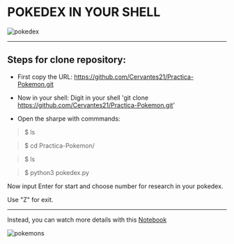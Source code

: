 # POKEDEX IN YOUR SHELL

![pokedex](https://imgs.search.brave.com/E-VFZ0vCuBzFxnKl7X-VsFoi55WKvOygFT2nvHJD_PE/rs:fit:1200:630:1/g:ce/aHR0cHM6Ly9saDMu/Z29vZ2xldXNlcmNv/bnRlbnQuY29tL3By/b3h5L3IxRzlhZ2Iz/ZkFVT0hDN19mc3Vk/VTlWakNiU0F2RndB/ZkwtQXhoMFY2bkhQ/MkZuVFNOVXo3S0s3/SEFuTVY0cjRXYU9K/N2hnUGVzUVNLTTdm/S182Vnp6MUdXdW1K/TURsdW11dDg0THlU/XzFHd2tvd3c9dzEy/MDAtaDYzMC1wLWst/bm8tbnU)

---
## Steps for clone repository:

* First copy the URL:
https://github.com/Cervantes21/Practica-Pokemon.git

* Now in your shell: 
Digit in your shell 'git clone https://github.com/Cervantes21/Practica-Pokemon.git'

* Open the sharpe with commmands:


> $ ls

> $ cd Practica-Pokemon/

> $ ls

> $ python3 pokedex.py



Now input Enter for start
and choose number for research in your pokedex.

Use "Z" for exit.

---

Instead, you can watch more details with this [Notebook](https://github.com/Cervantes21/Practica-Pokemon/blob/main/Practica_de_tabulacion_de_datos_pokemon.ipynb)

![pokemons](https://imgs.search.brave.com/Mbq4_ZNbUysTRFLqtaAJjlIoTf1h-vqaqG6dOjneY5s/rs:fit:1200:628:1/g:ce/aHR0cHM6Ly9pbWdp/eC5yYW5rZXIuY29t/L2xpc3Rfb2dfaW1n/Lzg2LzE3MDQ2MzYv/b3JpZ2luYWwvYmVz/dC1maWdodGluZy1w/b2tlbW9uLXUxP2Zt/PXBqcGcmcT04MA)
